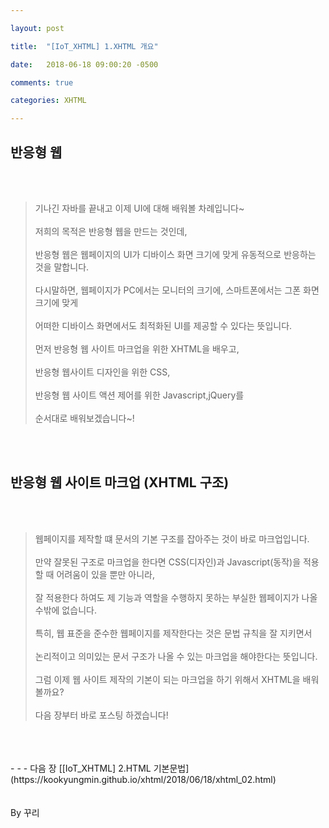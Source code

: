 ```yaml
---

layout: post

title:  "[IoT_XHTML] 1.XHTML 개요"

date:   2018-06-18 09:00:20 -0500

comments: true

categories: XHTML

---
```


## 반응형 웹

<br>
<br>

>기나긴 자바를 끝내고 이제 UI에 대해 배워볼 차례입니다~
><br>
><br>
>저희의 목적은 반응형 웹을 만드는 것인데,
><br>
><br>
>반응형 웹은 웹페이지의 UI가 디바이스 화면 크기에 맞게 유동적으로 반응하는 것을 말합니다.
><br>
><br>
>다시말하면, 웹페이지가 PC에서는 모니터의 크기에, 스마트폰에서는 그폰 화면 크기에 맞게 
><br>
><br>
>어떠한 디바이스 화면에서도 최적화된 UI를 제공할 수 있다는 뜻입니다.
><br>
><br>
>먼저 반응형 웹 사이트 마크업을 위한 XHTML을 배우고,
><br>
><br>
>반응형 웹사이트 디자인을 위한 CSS, 
><br>
><br>
>반응형 웹 사이트 액션 제어를 위한 Javascript,jQuery를
><br>
><br>
>순서대로 배워보겠습니다~!

<br>
<br>

## 반응형 웹 사이트 마크업 (XHTML 구조)

<br>
<br>

>웹페이지를 제작할 떄 문서의 기본 구조를 잡아주는 것이 바로 마크업입니다.
><br>
><br>
>만약 잘못된 구조로 마크업을 한다면 CSS(디자인)과 Javascript(동작)을 적용할 때 어려움이 있을 뿐만 아니라,
><br>
><br>
>잘 적용한다 하여도 제 기능과 역할을 수행하지 못하는 부실한 웹페이지가 나올 수밖에 없습니다.
><br>
><br>
>특히, 웹 표준을 준수한 웹페이지를 제작한다는 것은 문법 규칙을 잘 지키면서 
><br>
><br>
>논리적이고 의미있는 문서 구조가 나올 수 있는 마크업을 해야한다는 뜻입니다.
><br>
><br>
>그럼 이제 웹 사이트 제작의 기본이 되는 마크업을 하기 위해서 XHTML을 배워볼까요?
><br>
><br>
>다음 장부터 바로 포스팅 하겠습니다!


<br>
<br>
<br>
- - -
다음 장 [[IoT_XHTML] 2.HTML 기본문법](https://kookyungmin.github.io/xhtml/2018/06/18/xhtml_02.html)


<br>
<br>
<br>
By 꾸리
